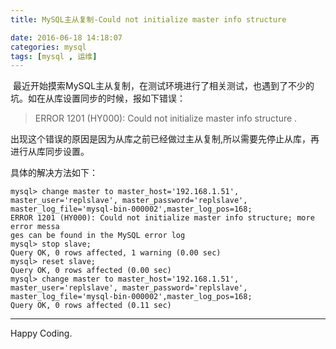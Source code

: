 ```yaml
---
title: MySQL主从复制-Could not initialize master info structure

date: 2016-06-18 14:18:07
categories: mysql
tags: [mysql , 运维]
---
```


 最近开始摸索MySQL主从复制，在测试环境进行了相关测试，也遇到了不少的坑。如在从库设置同步的时候，报如下错误：

> ERROR 1201 (HY000): Could not initialize master info structure .

出现这个错误的原因是因为从库之前已经做过主从复制,所以需要先停止从库，再进行从库同步设置。

<!-- more -->

具体的解决方法如下：

```
mysql> change master to master_host='192.168.1.51', master_user='replslave', master_password='replslave', master_log_file='mysql-bin-000002',master_log_pos=168;   
ERROR 1201 (HY000): Could not initialize master info structure; more error messa  
ges can be found in the MySQL error log 
mysql> stop slave;
Query OK, 0 rows affected, 1 warning (0.00 sec) 
mysql> reset slave;  
Query OK, 0 rows affected (0.00 sec) 
mysql> change master to master_host='192.168.1.51', master_user='replslave', master_password='replslave', master_log_file='mysql-bin-000002',master_log_pos=168; 
Query OK, 0 rows affected (0.11 sec)  
```

---

Happy Coding.

